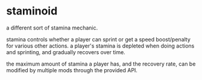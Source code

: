 # staminoid

a different sort of stamina mechanic.

stamina controls whether a player can sprint or get a speed boost/penalty for various other actions.
a player's stamina is depleted when doing actions and sprinting, and gradually recovers over time.

the maximum amount of stamina a player has, and the recovery rate, can be modified by multiple mods through the
provided API.
